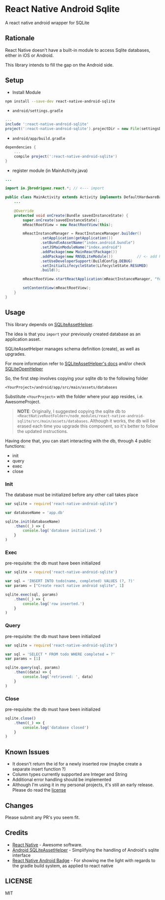 # React Native Android Sqlite

A react native android wrapper for SQLite

## Rationale

React Native doesn't have a built-in module to access Sqlite databases, either in iOS or Android.

This library intends to fill the gap on the Android side.

## Setup

* Install Module

```bash
npm install --save-dev react-native-android-sqlite
```

* `android/settings.gradle`

```gradle
...
include ':react-native-android-sqlite'
project(':react-native-android-sqlite').projectDir = new File(settingsDir, '../node_modules/react-native-android-sqlite')
```

* `android/app/build.gradle`

```gradle
dependencies {
	...
	compile project(':react-native-android-sqlite')
}
```

* register module (in MainActivity.java)

```java
...

import io.jbrodriguez.react.*; // <--- import 

public class MainActivity extends Activity implements DefaultHardwareBackBtnHandler {
	...
	
    @Override
    protected void onCreate(Bundle savedInstanceState) {
        super.onCreate(savedInstanceState);
        mReactRootView = new ReactRootView(this);

        mReactInstanceManager = ReactInstanceManager.builder()
                .setApplication(getApplication())
                .setBundleAssetName("index.android.bundle")
                .setJSMainModuleName("index.android")
                .addPackage(new MainReactPackage())
                .addPackage(new RNSQLiteModule())           // <- add here
                .setUseDeveloperSupport(BuildConfig.DEBUG)
                .setInitialLifecycleState(LifecycleState.RESUMED)
                .build();

        mReactRootView.startReactApplication(mReactInstanceManager, "YourProject", null);

        setContentView(mReactRootView);
    }	
}
```

## Usage

This library depends on [SQLiteAssetHelper](https://github.com/jgilfelt/android-sqlite-asset-helper).

The idea is that you `import` your previously created database as an application asset.

SQLiteAssetHelper manages schema definition (create), as well as upgrades.

For more information refer to [SQLiteAssetHelper's docs](https://github.com/jgilfelt/android-sqlite-asset-helper) and/or check [SQLiteOpenHelper](http://developer.android.com/reference/android/database/sqlite/SQLiteOpenHelper.html)

So, the first step involves copying your sqlite db to the following folder

```
<YourProject>/android/app/src/main/assets/databases
```
Substitute `<YourProject>` with the folder where your app resides, i.e. AwesomeProject.

> **NOTE**: Originally, I suggested copying the sqlite db to `<ReactNativeRootFolder>/node_modules/react-native-android-sqlite/src/main/assets/databases`. Although it works, the db will be erased each time you upgrade this component, so it's better to follow the updated instructions.

Having done that, you can start interacting with the db, through 4 public functions:

- init
- query
- exec
- close

### Init
The database must be initialized before any other call takes place

```js
var sqlite = require('react-native-android-sqlite')

var databaseName = 'app.db'

sqlite.init(databaseName)
	.then((_) => {
		console.log('database initialized.')
	}
)

```

### Exec
pre-requisite: the db must have been initialized

```js
var sqlite = require('react-native-android-sqlite')

var sql = 'INSERT INTO todo(name, completed) VALUES (?, ?)'
var params = ["Create react native android sqlite", 1]

sqlite.exec(sql, params)
	.then((_) => {
		console.log('row inserted.')
	}
)

```

### Query
pre-requisite: the db must have been initialized

```js
var sqlite = require('react-native-android-sqlite')

var sql = 'SELECT * FROM todo WHERE completed = ?'
var params = [1]

sqlite.query(sql, params)
	.then((data) => {
		console.log('retrieved: ', data)
	}
)
```

### Close
pre-requisite: the db must have been initialized

```js
sqlite.close()
    .then((_) => {
        console.log('database closed')
    }
)
```

## Known Issues
* It doesn't return the id for a newly inserted row (maybe create a separate insert function ?)
* Column types currently supported are Integer and String
* Additional error handling should be implemented
* Although I'm using it in my personal projects, it's still an early release. Please do read the [license](https://github.com/jbrodriguz/react-native-android-sqlite/README.md)

## Changes
Please submit any PR's you seem fit.

## Credits
* [React Native](https://facebook.github.io/react-native/) - Awesome software.
* [Android SQLiteAssetHelper](https://github.com/jgilfelt/android-sqlite-asset-helper) - Simplifying the handling of Android's sqlite interface
* [React Native Android Badge](https://github.com/jhen0409/react-native-android-badge) - For showing me the light with regards to the gradle build system, as applied to react native

## LICENSE

MIT